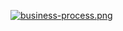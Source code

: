 [![business-process.png](https://i.postimg.cc/y8wFfFgb/business-process.png)](https://postimg.cc/MnmMHfY7)
